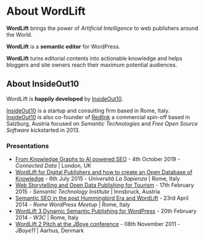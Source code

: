 # About WordLift

**WordLift** brings the power of *Artificial Intelligence* to web publishers around the World.

**WordLift** is a **semantic editor** for WordPress.

**WordLift** turns editorial contents into actionable knowledge and helps bloggers and site owners reach their maximum potential audiences.

## About InsideOut10

WordLift is **happily developed** by [InsideOut10].

[InsideOut10] is a start­up and consulting firm based in Rome, Italy.
[InsideOut10] is also co-founder of [Redlink] a commercial spin-off based in Salzburg, Austria focused on *Semantic Technologies* and *Free Open Source Software* kickstarted in 2013.

### Presentations

- [From Knowledge Graphs to AI powered SEO](http://bit.ly/wordlift-cdl) - 4th October 2019 - *Connected Data* | London, UK
- [WordLift for Digital Publishers and how to create an Open Database of Knowledge](http://www.slideshare.net/cyberandy/wordlift-for-digital-publishers-and-how-to-create-an-open-database-of-knowledge) - 6th July 2015 - *Università La Sapienza* | Rome, Italy
- [Web Storytelling and Open Data Publishing for Tourism](http://www.slideshare.net/cyberandy/web-storytelling-and-open-data-publishing-for-tourism) - 17th February 2015 - *Semantic Technology Institute* | Innsbruck, Austria
- [Semantic SEO in the post Hummingbird Era and WordLift](http://www.slideshare.net/cyberandy/semantic-seo-wordpressenglish) - 23rd April 2014 - *Rome WordPress Meetup* | Rome, Italy
- [WordLift 3 Dynamic Semantic Publishing for WordPress](http://www.slideshare.net/cyberandy/wordlift-30-dynamic-semantic-publishing-for-wordpress) - 20th February 2014 - *W3C* | Rome, Italy
- [WordLift 2 Pitch at the JBoye conference](http://www.slideshare.net/cyberandy/wordlift-20-pitch-at-jboye11-in-aarhus) - 08th November 2011 - *JBoye11* | Aarhus, Denmark

[insideout10]: https://insideout.io/
[redlink]: https://redlink.at/
[wordlift]: https://wordlift.io/
